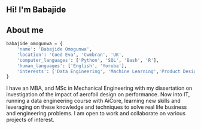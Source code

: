  ## Hi! I'm Babajide
 
## About me

```python
babajide_omogunwa = {
    'name': 'Babajide Omogunwa',
    'location': 'Coed Eva', 'Cwmbran', 'UK',
    'computer_languages': ['Python', 'SQL', 'Bash', 'R'],
    'human_languages': ['English', 'Yoruba'],
    'interests': ['Data Engineering', 'Machine Learning','Product Design', 'Product Testing', 'Cloud Computing', 'Engineering', 'Simulation', 'Car Design', 'Aerofoil Design']
}
```

I have an MBA, and MSc in Mechanical Engineering with my dissertation on investigation of the impact of aerofoil design on performance. Now into IT, running a data engineering course with AiCore, learning new skills and leveraging on these knowledge and techniques to solve real life business and engineering problems. I am open to work and collaborate on various projects of interest. 

